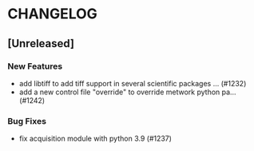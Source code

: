 # CHANGELOG

## [Unreleased]

### New Features

- add libtiff to add tiff support in several scientific packages … (#1232)
- add a new control file "override" to override metwork python pa… (#1242)

### Bug Fixes

- fix acquisition module with python 3.9 (#1237)


